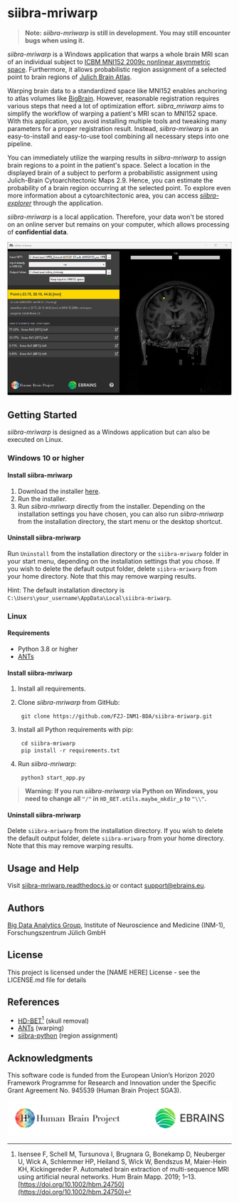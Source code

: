 # siibra-mriwarp

> **Note: _siibra-mriwarp_ is still in development. You may still encounter bugs when using it.**

_siibra-mriwarp_ is a Windows application that warps a whole brain MRI scan of an individual subject to [ICBM MNI152 2009c nonlinear asymmetric space](https://www.bic.mni.mcgill.ca/ServicesAtlases/ICBM152NLin2009). Furthermore, it allows probabilistic region assignment of a selected point to brain regions of [Julich Brain Atlas](https://julich-brain-atlas.de/).

Warping brain data to a standardized space like MNI152 enables anchoring to atlas volumes like [BigBrain](https://julich-brain-atlas.de/atlas/bigbrain). However, reasonable registration requires various steps that need a lot of optimization effort. _siibra_mriwarp_ aims to simplify the workflow of warping a patient's MRI scan to MNI152 space. With this application, you avoid installing multiple tools and tweaking many parameters for a proper registration result. Instead, _siibra-mriwarp_ is an easy-to-install and easy-to-use tool combining all necessary steps into one pipeline. 

You can immediately utilize the warping results in _siibra-mriwarp_ to assign brain regions to a point in the patient's space. Select a location in the displayed brain of a subject to perform a probabilistic assignment using Julich-Brain Cytoarchitectonic Maps 2.9. Hence, you can estimate the probability of a brain region occurring at the selected point. To explore even more information about a cytoarchitectonic area, you can access [_siibra-explorer_](https://atlases.ebrains.eu/viewer/human) through the application.

_siibra-mriwarp_ is a local application. Therefore, your data won't be stored on an online server but remains on your computer, which allows processing of **confidential data**.

![image](docs/images/teaser.png)

## Getting Started

_siibra-mriwarp_ is designed as a Windows application but can also be executed on Linux.

### Windows 10 or higher

#### Install siibra-mriwarp

1. Download the installer [here](https://fz-juelich.sciebo.de/s/N9taLOGoE5MiSz8/download).
2. Run the installer.
3. Run _siibra-mriwarp_ directly from the installer. Depending on the installation settings you have chosen, you can also run _siibra-mriwarp_ from the installation directory, the start menu or the desktop shortcut.

#### Uninstall siibra-mriwarp

Run `Uninstall` from the installation directory or the `siibra-mriwarp` folder in your start menu, depending on the installation settings that you chose. If you wish to delete the default output folder, delete `siibra-mriwarp` from your home directory. Note that this may remove warping results.

Hint: The default installation directory is `C:\Users\your_username\AppData\Local\siibra-mriwarp`.

### Linux

#### Requirements

* Python 3.8 or higher
* [ANTs](https://github.com/ANTsX/ANTs/wiki/Compiling-ANTs-on-Linux-and-Mac-OS)

#### Install siibra-mriwarp

1. Install all requirements.
2. Clone _siibra-mriwarp_ from GitHub:

        git clone https://github.com/FZJ-INM1-BDA/siibra-mriwarp.git

3. Install all Python requirements with pip:

        cd siibra-mriwarp
        pip install -r requirements.txt

5. Run _siibra-mriwarp_:

        python3 start_app.py
        
> **Warning: If you run _siibra-mriwarp_ via Python on Windows, you need to change all `"/"` in `HD_BET.utils.maybe_mkdir_p` to `"\\"`.**

#### Uninstall siibra-mriwarp

Delete `siibra-mriwarp` from the installation directory. If you wish to delete the default output folder, delete `siibra-mriwarp` from your home directory. Note that this may remove warping results.

## Usage and Help

Visit [siibra-mriwarp.readthedocs.io](https://siibra-mriwarp.readthedocs.io) or contact [support@ebrains.eu](mailto:support@ebrains.eu?subject=[siibra-mriwarp]).

## Authors

[Big Data Analytics Group](https://fz-juelich.de/en/inm/inm-1/research/big-data-analytics), Institute of Neuroscience and Medicine (INM-1), Forschungszentrum Jülich GmbH

## License

This project is licensed under the [NAME HERE] License - see the LICENSE.md file for details

## References

* [HD-BET](https://github.com/MIC-DKFZ/HD-BET)[^1] (skull removal)
* [ANTs](http://stnava.github.io/ANTs/) (warping)
* [siibra-python](https://github.com/FZJ-INM1-BDA/siibra-python) (region assignment)

[^1]: Isensee F, Schell M, Tursunova I, Brugnara G, Bonekamp D, Neuberger U, Wick A, Schlemmer HP, Heiland S, Wick W, Bendszus M, Maier-Hein KH, Kickingereder P. Automated brain extraction of multi-sequence MRI using artificial neural networks. Hum Brain Mapp. 2019; 1–13. [https://doi.org/10.1002/hbm.24750](https://doi.org/10.1002/hbm.24750)

## Acknowledgments

This software code is funded from the European Union’s Horizon 2020 Framework Programme for Research and Innovation under the Specific Grant Agreement No. 945539 (Human Brain Project SGA3).

![image](./data/hbp_ebrains_color_dark.png)

